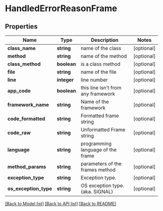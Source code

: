 # HandledErrorReasonFrame

## Properties
Name | Type | Description | Notes
------------ | ------------- | ------------- | -------------
**class_name** | **string** | name of the class | [optional] 
**method** | **string** | name of the method | [optional] 
**class_method** | **boolean** | is a class method | [optional] 
**file** | **string** | name of the file | [optional] 
**line** | **integer** | line number | [optional] 
**app_code** | **boolean** | this line isn&#39;t from any framework | [optional] 
**framework_name** | **string** | Name of the framework | [optional] 
**code_formatted** | **string** | Formatted frame string | [optional] 
**code_raw** | **string** | Unformatted Frame string | [optional] 
**language** | **string** | programming language of the frame | [optional] 
**method_params** | **string** | parameters of the frames method | [optional] 
**exception_type** | **string** | Exception type. | [optional] 
**os_exception_type** | **string** | OS exception type. (aka. SIGNAL) | [optional] 

[[Back to Model list]](../README.md#documentation-for-models) [[Back to API list]](../README.md#documentation-for-api-endpoints) [[Back to README]](../README.md)

